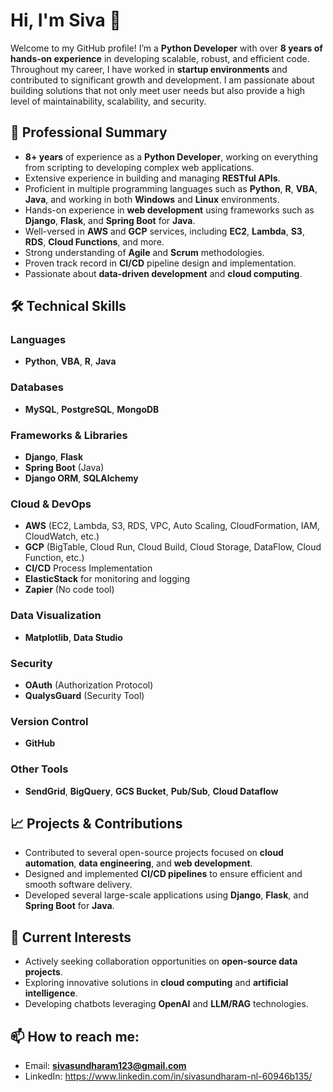 # Hi, I'm Siva 👋

Welcome to my GitHub profile! I’m a **Python Developer** with over **8 years of hands-on experience** in developing scalable, robust, and efficient code. Throughout my career, I have worked in **startup environments** and contributed to significant growth and development. I am passionate about building solutions that not only meet user needs but also provide a high level of maintainability, scalability, and security.

## 🚀 Professional Summary
- **8+ years** of experience as a **Python Developer**, working on everything from scripting to developing complex web applications.
- Extensive experience in building and managing **RESTful APIs**.
- Proficient in multiple programming languages such as **Python**, **R**, **VBA**, **Java**, and working in both **Windows** and **Linux** environments.
- Hands-on experience in **web development** using frameworks such as **Django**, **Flask**, and **Spring Boot** for **Java**.
- Well-versed in **AWS** and **GCP** services, including **EC2**, **Lambda**, **S3**, **RDS**, **Cloud Functions**, and more.
- Strong understanding of **Agile** and **Scrum** methodologies.
- Proven track record in **CI/CD** pipeline design and implementation.
- Passionate about **data-driven development** and **cloud computing**.

## 🛠️ Technical Skills

### Languages
- **Python**, **VBA**, **R**, **Java**

### Databases
- **MySQL**, **PostgreSQL**, **MongoDB**

### Frameworks & Libraries
- **Django**, **Flask**
- **Spring Boot** (Java)
- **Django ORM**, **SQLAlchemy**

### Cloud & DevOps
- **AWS** (EC2, Lambda, S3, RDS, VPC, Auto Scaling, CloudFormation, IAM, CloudWatch, etc.)
- **GCP** (BigTable, Cloud Run, Cloud Build, Cloud Storage, DataFlow, Cloud Function, etc.)
- **CI/CD** Process Implementation
- **ElasticStack** for monitoring and logging
- **Zapier** (No code tool)

### Data Visualization
- **Matplotlib**, **Data Studio**

### Security
- **OAuth** (Authorization Protocol)
- **QualysGuard** (Security Tool)

### Version Control
- **GitHub**

### Other Tools
- **SendGrid**, **BigQuery**, **GCS Bucket**, **Pub/Sub**, **Cloud Dataflow**

## 📈 Projects & Contributions
- Contributed to several open-source projects focused on **cloud automation**, **data engineering**, and **web development**.
- Designed and implemented **CI/CD pipelines** to ensure efficient and smooth software delivery.
- Developed several large-scale applications using **Django**, **Flask**, and **Spring Boot** for **Java**.

## 🌱 Current Interests
- Actively seeking collaboration opportunities on **open-source data projects**.
- Exploring innovative solutions in **cloud computing** and **artificial intelligence**.
- Developing chatbots leveraging **OpenAI** and **LLM/RAG** technologies.
  
## 📫 How to reach me:
- Email: **sivasundharam123@gmail.com**
- LinkedIn: https://www.linkedin.com/in/sivasundharam-nl-60946b135/
